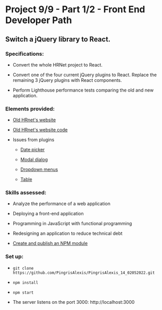 # Project 9/9 - Part 1/2 - Front End Developer Path

## Switch a jQuery library to React.

### Specifications:

- Convert the whole HRNet project to React.

- Convert one of the four current jQuery plugins to React. Replace the remaining 3 jQuery plugins with React components.

- Perform Lighthouse performance tests comparing the old and new application.

### Elements provided:

- [Old HRnet's website](https://pingrisalexis.github.io/hrnet_jquery/index.html)

- [Old HRnet's website code](https://github.com/OpenClassrooms-Student-Center/P12_Front-end)

- Issues from plugins 

    - [Date picker](https://github.com/OpenClassrooms-Student-Center/P12_Front-end/issues/1)
  
    - [Modal dialog](https://github.com/OpenClassrooms-Student-Center/P12_Front-end/issues/3)
  
    - [Dropdown menus](https://github.com/OpenClassrooms-Student-Center/P12_Front-end/issues/4)
  
    - [Table](https://github.com/OpenClassrooms-Student-Center/P12_Front-end/issues/2)

### Skills assessed:

- Analyze the performance of a web application

- Deploying a front-end application

- Programming in JavaScript with functional programming

- Redesigning an application to reduce technical debt

- [Create and publish an NPM module](https://www.npmjs.com/package/@pingrisalexis/react-modal)

### Set up:

- `git clone https://github.com/PingrisAlexis/PingrisAlexis_14_02052022.git`

- `npm install`

- `npm start`

- The server listens on the port 3000: http://localhost:3000
